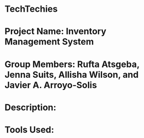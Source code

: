 # TechTechies

# Project Name: Inventory Management System

# Group Members: Rufta Atsgeba, Jenna Suits, Allisha Wilson, and Javier A. Arroyo-Solis

# Description:

# Tools Used:

